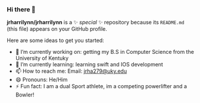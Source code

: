 ### Hi there 👋

**jrharrilynn/jrharrilynn** is a ✨ _special_ ✨ repository because its `README.md` (this file) appears on your GitHub profile.

Here are some ideas to get you started:

- 🔭 I’m currently working on: getting my B.S in Computer Science from the University of Kentuky
- 🌱 I’m currently learning: learning swift and IOS development
- 📫 How to reach me: Email: jrha279@uky.edu
- 😄 Pronouns: He/Him
- ⚡ Fun fact: I am a dual Sport athlete, im a competing powerlifter and a Bowler!
